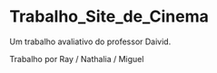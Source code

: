 # Trabalho_Site_de_Cinema
Um trabalho avaliativo do professor Daivid.

Trabalho por Ray / Nathalia / Miguel
